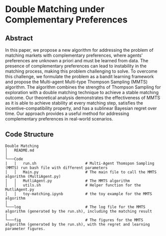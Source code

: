 # Double Matching under Complementary Preferences

## Abstract
In this paper, we propose a new algorithm for addressing the problem of matching markets with complementary preferences, where agents' preferences are unknown a priori and must be learned from data. The presence of complementary preferences can lead to instability in the matching process, making this problem challenging to solve. To overcome this challenge, we formulate the problem as a bandit learning framework and propose the Multi-agent Multi-type Thompson Sampling (MMTS) algorithm. The algorithm combines the strengths of Thompson Sampling for exploration with a double matching technique to achieve a stable matching outcome. Our theoretical analysis demonstrates the effectiveness of MMTS as it is able to achieve stability at every matching step, satisfies the incentive-compatibility property, and has a sublinear Bayesian regret over time. Our approach provides a useful method for addressing complementary preferences in real-world scenarios.

## Code Structure
```
Double Matching
│   README.md
│
└───Code
|   |   run.sh                      # Multi-Agent Thomspon Sampling (MMTS) run bash file with different parameters
│   │   Main.py                     # The main file to call the MMTS algorithm (MultiAgent.py)
│   │   MutliAgent.py               # The MMTS algorithm
│   │   utils.sh                    # Helper function for the MutliAgent.py
│   │   toy-matching.ipynb          # the toy example for the MMTS algorithm
│
└───log                             # The log file for the MMTS algorithm (generated by the run.sh), including the matching result
│
└───fig                             # The figures for the MMTS algorithm (generated by the run.sh), with the regret and learning parameter figures.
```